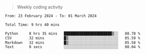 > Weekly coding activity
<!--START_SECTION:waka-->

```txt
From: 23 February 2024 - To: 01 March 2024

Total Time: 9 hrs 40 mins

Python     8 hrs 35 mins   ██████████████████████▒░░   88.78 %
CSV        32 mins         █▒░░░░░░░░░░░░░░░░░░░░░░░   05.59 %
Markdown   32 mins         █▒░░░░░░░░░░░░░░░░░░░░░░░   05.58 %
Text       0 secs          ░░░░░░░░░░░░░░░░░░░░░░░░░   00.04 %
```

<!--END_SECTION:waka-->
